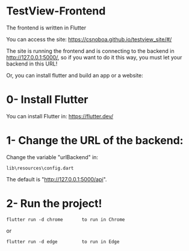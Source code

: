 # TestView-Frontend
The frontend is written in Flutter

You can access the site: https://csnoboa.github.io/testview_site/#/

The site is running the frontend and is connecting to the backend in http://127.0.0.1:5000/, so if you want to do it this way, you must let your backend in this URL!

Or, you can install flutter and build an app or a website:

# 0- Install Flutter
You can install Flutter in: https://flutter.dev/

# 1- Change the URL of the backend:

Change the variable "urlBackend" in: 

    lib\resources\config.dart

The default is "http://127.0.0.1:5000/api".

# 2- Run the project!
 
    flutter run -d chrome       to run in Chrome
or
    
    flutter run -d edge         to run in Edge
